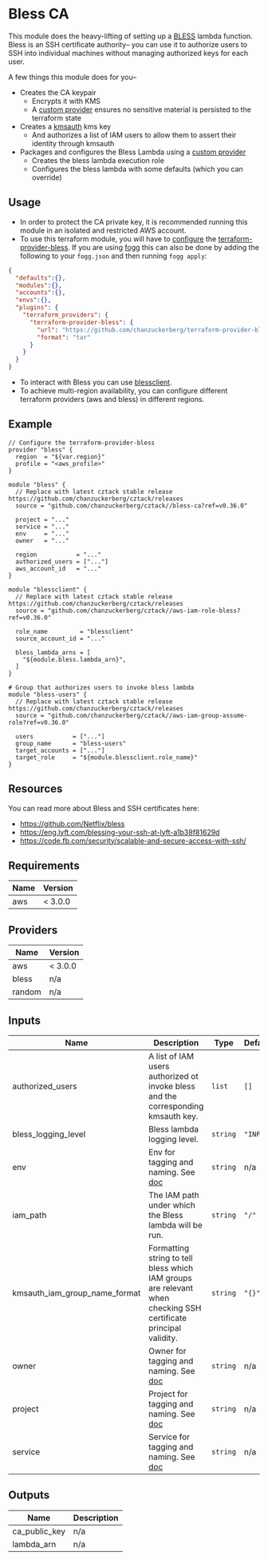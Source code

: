 # Bless CA

This module does the heavy-lifting of setting up a [BLESS](https://github.com/Netflix/bless) lambda function. Bless is an SSH certificate authority– you can use it to authorize users to SSH into individual machines without managing authorized keys for each user.

A few things this module does for you–

* Creates the CA keypair
  * Encrypts it with KMS
  * A [custom provider](https://github.com/chanzuckerberg/terraform-provider-bless) ensures no sensitive material is persisted to the terraform state
* Creates a [kmsauth](https://github.com/lyft/python-kmsauth) kms key
  * And authorizes a list of IAM users to allow them to assert their identity through kmsauth
* Packages and configures the Bless Lambda using a [custom provider](https://github.com/chanzuckerberg/terraform-provider-bless)
  * Creates the bless lambda execution role
  * Configures the bless lambda with some defaults (which you can override)

## Usage
- In order to protect the CA private key, it is recommended running this module in an isolated and restricted AWS account.
- To use this terraform module, you will have to [configure](https://www.terraform.io/docs/plugins/basics.html#installing-a-plugin) the [terraform-provider-bless](https://github.com/chanzuckerberg/terraform-provider-bless).
If you are using [fogg](https://github.com/chanzuckerberg/fogg) this can also be done by adding the following to your `fogg.json` and then running `fogg apply`:
```json
{
  "defaults":{},
  "modules":{},
  "accounts":{},
  "envs":{},
  "plugins": {
    "terraform_providers": {
      "terraform-provider-bless": {
        "url": "https://github.com/chanzuckerberg/terraform-provider-bless/releases/download/v0.2.5/terraform-provider-bless_0.2.5_linux_amd64.tar.gz",
        "format": "tar"
      }
    }
  }
}
```

- To interact with Bless you can use [blessclient](https://github.com/chanzuckerberg/blessclient).
- To achieve multi-region availability, you can configure different terraform providers (aws and bless) in different regions.


## Example

```hcl
// Configure the terraform-provider-bless
provider "bless" {
  region  = "${var.region}"
  profile = "<aws_profile>"
}

module "bless" {
  // Replace with latest cztack stable release https://github.com/chanzuckerberg/cztack/releases
  source = "github.com/chanzuckerberg/cztack//bless-ca?ref=v0.36.0"

  project = "..."
  service = "..."
  env     = "..."
  owner   = "..."

  region           = "..."
  authorized_users = ["..."]
  aws_account_id   = "..."
}

module "blessclient" {
  // Replace with latest cztack stable release https://github.com/chanzuckerberg/cztack/releases
  source = "github.com/chanzuckerberg/cztack//aws-iam-role-bless?ref=v0.36.0"

  role_name         = "blessclient"
  source_account_id = "..."

  bless_lambda_arns = [
    "${module.bless.lambda_arn}",
  ]
}

# Group that authorizes users to invoke bless lambda
module "bless-users" {
  // Replace with latest cztack stable release https://github.com/chanzuckerberg/cztack/releases
  source = "github.com/chanzuckerberg/cztack//aws-iam-group-assume-role?ref=v0.36.0"

  users           = ["..."]
  group_name      = "bless-users"
  target_accounts = ["..."]
  target_role     = "${module.blessclient.role_name}"
}
```

## Resources

You can read more about Bless and SSH certificates here:
* https://github.com/Netflix/bless
* https://eng.lyft.com/blessing-your-ssh-at-lyft-a1b38f81629d
* https://code.fb.com/security/scalable-and-secure-access-with-ssh/


<!-- START -->
## Requirements

| Name | Version |
|------|---------|
| aws | < 3.0.0 |

## Providers

| Name | Version |
|------|---------|
| aws | < 3.0.0 |
| bless | n/a |
| random | n/a |

## Inputs

| Name | Description | Type | Default | Required |
|------|-------------|------|---------|:--------:|
| authorized\_users | A list of IAM users authorized ot invoke bless and the corresponding kmsauth key. | `list` | `[]` | no |
| bless\_logging\_level | Bless lambda logging level. | `string` | `"INFO"` | no |
| env | Env for tagging and naming. See [doc](../README.md#consistent-tagging) | `string` | n/a | yes |
| iam\_path | The IAM path under which the Bless lambda will be run. | `string` | `"/"` | no |
| kmsauth\_iam\_group\_name\_format | Formatting string to tell bless which IAM groups are relevant when checking SSH certificate principal validity. | `string` | `"{}"` | no |
| owner | Owner for tagging and naming. See [doc](../README.md#consistent-tagging) | `string` | n/a | yes |
| project | Project for tagging and naming. See [doc](../README.md#consistent-tagging) | `string` | n/a | yes |
| service | Service for tagging and naming. See [doc](../README.md#consistent-tagging) | `string` | n/a | yes |

## Outputs

| Name | Description |
|------|-------------|
| ca\_public\_key | n/a |
| lambda\_arn | n/a |

<!-- END -->
